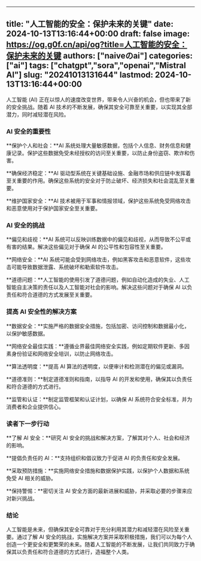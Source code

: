 
---
title: "人工智能的安全：保护未来的关键"
date: 2024-10-13T13:16:44+00:00
draft: false
image: https://og.g0f.cn/api/og?title=人工智能的安全：保护未来的关键
authors: ["naiveのai"]
categories: ["ai"]
tags: ["chatgpt","sora","openai","Mistral AI"]
slug: "20241013131644"
lastmod: 2024-10-13T13:16:44+00:00
---
人工智能 (AI) 正在以惊人的速度改变世界，带来令人兴奋的机会，但也带来了新的安全挑战。随着 AI 技术的不断发展，确保其安全可靠至关重要，以实现其全部潜力，同时减轻潜在风险。

### AI 安全的重要性

**保护个人和社会：**AI 系统处理大量敏感数据，包括个人信息、财务信息和健康记录。保护这些数据免受未经授权的访问至关重要，以防止身份盗窃、欺诈和伤害。

**确保经济稳定：**AI 驱动型系统在关键基础设施、金融市场和供应链中发挥着至关重要的作用。确保这些系统的安全对于防止破坏、经济损失和社会混乱至关重要。

**维护国家安全：**AI 技术被用于军事和情报领域，保护这些系统免受网络攻击和恶意使用对于保护国家安全至关重要。

### AI 安全的挑战

**偏见和歧视：**AI 系统可以反映训练数据中的偏见和歧视，从而导致不公平或有害的结果。解决这些偏见对于确保 AI 的公平性和包容性至关重要。

**网络安全：**AI 系统可能会受到网络攻击，例如黑客攻击和恶意软件，这些攻击可能导致数据泄露、系统破坏和勒索软件攻击。

**道德问题：**人工智能的使用引发了道德问题，例如自动化造成的失业、人工智能自主决策的责任以及人工智能对社会的影响。解决这些问题对于确保 AI 以负责任和符合道德的方式发展至关重要。

### 提高 AI 安全性的解决方案

**数据安全：**实施严格的数据安全措施，包括加密、访问控制和数据最小化，以保护敏感数据。

**网络安全最佳实践：**遵循业界最佳网络安全实践，例如定期软件更新、多因素身份验证和网络安全培训，以防止网络攻击。

**算法透明度：**提高 AI 算法的透明度，以便审计和检测潜在的偏见或漏洞。

**道德准则：**制定道德准则和指南，以指导 AI 的开发和使用，确保其以负责任和符合道德的方式进行。

**监管和认证：**制定监管框架和认证计划，以确保 AI 系统符合安全标准，并为消费者和企业提供信心。

### 读者下一步行动

**了解 AI 安全：**研究 AI 安全的挑战和解决方案，了解其对个人、社会和经济的影响。

**提倡负责任的 AI：**支持组织和倡议致力于促进 AI 的负责任和安全发展。

**采取预防措施：**实施网络安全措施和数据保护实践，以保护个人数据和系统免受 AI 相关的威胁。

**保持警惕：**密切关注 AI 安全方面的最新进展和威胁，并采取必要的步骤来应对新兴挑战。

### 结论

人工智能是未来，但确保其安全可靠对于充分利用其潜力和减轻潜在风险至关重要。通过了解 AI 安全的挑战，实施解决方案并采取积极措施，我们可以为每个人创造一个更安全和更繁荣的未来。随着人工智能的不断发展，让我们共同致力于确保其以负责任和符合道德的方式进行，造福整个人类。